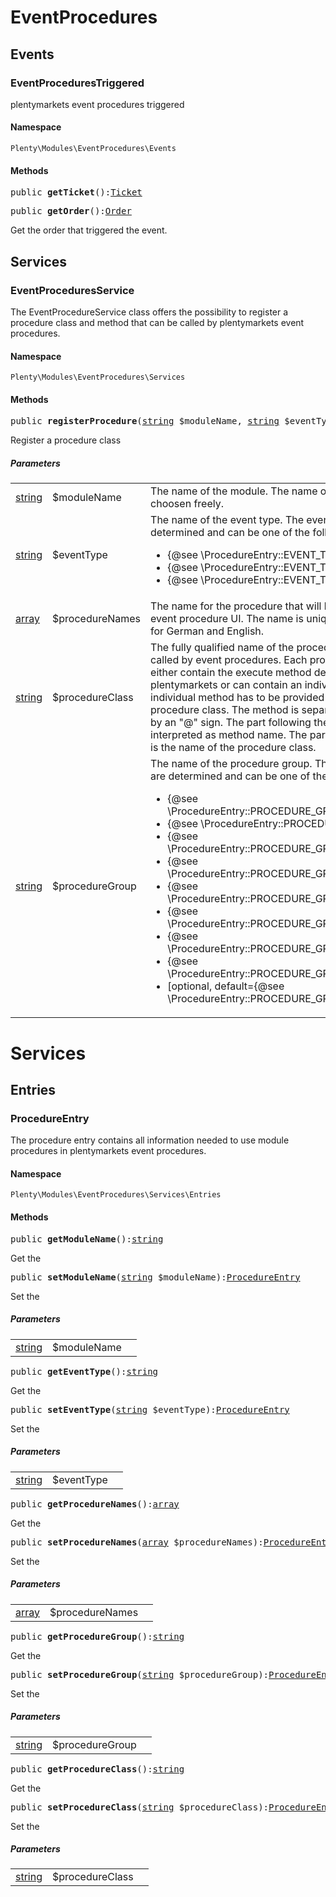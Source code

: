 

# EventProcedures<a name="eventprocedures_eventprocedures"></a>
    
## Events<a name="eventprocedures_eventprocedures_events"></a>
### EventProceduresTriggered<a name="eventprocedures_events_eventprocedurestriggered"></a>

plentymarkets event procedures triggered


#### Namespace

`Plenty\Modules\EventProcedures\Events`



#### Methods

<pre>public <strong>getTicket</strong>():<a href="ticket#ticket_models_ticket">Ticket</a>
</pre>

    

    
<pre>public <strong>getOrder</strong>():<a href="order#order_models_order">Order</a>
</pre>

    
Get the order that triggered the event.
    
## Services<a name="eventprocedures_eventprocedures_services"></a>
### EventProceduresService<a name="eventprocedures_services_eventproceduresservice"></a>

The EventProcedureService class offers the possibility to register a procedure class and method that can be called by plentymarkets event procedures.


#### Namespace

`Plenty\Modules\EventProcedures\Services`



#### Methods

<pre>public <strong>registerProcedure</strong>(<a target="_blank" href="http://php.net/string">string</a> $moduleName, <a target="_blank" href="http://php.net/string">string</a> $eventType, <a target="_blank" href="http://php.net/array">array</a> $procedureNames, <a target="_blank" href="http://php.net/string">string</a> $procedureClass, <a target="_blank" href="http://php.net/string">string</a> $procedureGroup = \Plenty\Modules\EventProcedures\Services\Entries\ProcedureEntry::PROCEDURE_GROUP_ORDER):<a target="_blank" href="http://php.net/bool">bool</a></pre>

    
Register a procedure class
    
##### <strong>Parameters</strong>
    
<table class="table table-condensed">    <tr>
        <td><a target="_blank" href="http://php.net/string">string</a></td>
        <td>$moduleName</td>
        <td>The name of the module. The name of the module can be choosen freely.</td>
    </tr>
    <tr>
        <td><a target="_blank" href="http://php.net/string">string</a></td>
        <td>$eventType</td>
        <td>The name of the event type. The event types are determined and can be one of the following:
<ul>
<li> {@see \ProcedureEntry::EVENT_TYPE_ORDER}, </li>
        					<li> {@see \ProcedureEntry::EVENT_TYPE_REORDER} or </li>
<li> {@see \ProcedureEntry::EVENT_TYPE_TICKET} </li>
</ul></td>
    </tr>
    <tr>
        <td><a target="_blank" href="http://php.net/array">array</a></td>
        <td>$procedureNames</td>
        <td>The name for the procedure that will be shown in the event procedure UI. The name is unique and will be used for German and English.</td>
    </tr>
    <tr>
        <td><a target="_blank" href="http://php.net/string">string</a></td>
        <td>$procedureClass</td>
        <td>The fully qualified name of the procedure class to be called by event procedures.
                   		Each procedure class must either contain the execute method defined by plentymarkets or can contain an individual method. The individual method has to be provided along with procedure class.
The method is separated from the class by an "@" sign. The part following the "@" will be interpreted as method name. The part in front of the "@" is the name of the procedure class.</td>
    </tr>
    <tr>
        <td><a target="_blank" href="http://php.net/string">string</a></td>
        <td>$procedureGroup</td>
        <td>The name of the procedure group. The procedure groups are determined and can be one of the following:
<ul>
<li> {@see \ProcedureEntry::PROCEDURE_GROUP_ORDER}, </li>
                   		<li> {@see \ProcedureEntry::PROCEDURE_GROUP_ITEM}, </li>
<li> {@see \ProcedureEntry::PROCEDURE_GROUP_DOCUMENT}, </li>
                   		<li> {@see \ProcedureEntry::PROCEDURE_GROUP_CONTACT}, </li>
<li> {@see \ProcedureEntry::PROCEDURE_GROUP_SHIPPING}, </li>
                   		<li> {@see \ProcedureEntry::PROCEDURE_GROUP_PAYMENT}, </li>
<li> {@see \ProcedureEntry::PROCEDURE_GROUP_RETURN} or </li>
<li> {@see \ProcedureEntry::PROCEDURE_GROUP_LISTING} </li>
<li> [optional, default={@see \ProcedureEntry::PROCEDURE_GROUP_ORDER}] </li>
</ul></td>
    </tr>
</table>


# Services<a name="eventprocedures_services"></a>
    
## Entries<a name="eventprocedures_services_entries"></a>
### ProcedureEntry<a name="eventprocedures_entries_procedureentry"></a>

The procedure entry contains all information needed to use module procedures in plentymarkets event procedures.


#### Namespace

`Plenty\Modules\EventProcedures\Services\Entries`



#### Methods

<pre>public <strong>getModuleName</strong>():<a target="_blank" href="http://php.net/string">string</a></pre>

    
Get the
    
<pre>public <strong>setModuleName</strong>(<a target="_blank" href="http://php.net/string">string</a> $moduleName):<a href="eventprocedures#eventprocedures_entries_procedureentry">ProcedureEntry</a>
</pre>

    
Set the
    
##### <strong>Parameters</strong>
    
<table class="table table-condensed">    <tr>
        <td><a target="_blank" href="http://php.net/string">string</a></td>
        <td>$moduleName</td>
        <td></td>
    </tr>
</table>


<pre>public <strong>getEventType</strong>():<a target="_blank" href="http://php.net/string">string</a></pre>

    
Get the
    
<pre>public <strong>setEventType</strong>(<a target="_blank" href="http://php.net/string">string</a> $eventType):<a href="eventprocedures#eventprocedures_entries_procedureentry">ProcedureEntry</a>
</pre>

    
Set the
    
##### <strong>Parameters</strong>
    
<table class="table table-condensed">    <tr>
        <td><a target="_blank" href="http://php.net/string">string</a></td>
        <td>$eventType</td>
        <td></td>
    </tr>
</table>


<pre>public <strong>getProcedureNames</strong>():<a target="_blank" href="http://php.net/array">array</a></pre>

    
Get the
    
<pre>public <strong>setProcedureNames</strong>(<a target="_blank" href="http://php.net/array">array</a> $procedureNames):<a href="eventprocedures#eventprocedures_entries_procedureentry">ProcedureEntry</a>
</pre>

    
Set the
    
##### <strong>Parameters</strong>
    
<table class="table table-condensed">    <tr>
        <td><a target="_blank" href="http://php.net/array">array</a></td>
        <td>$procedureNames</td>
        <td></td>
    </tr>
</table>


<pre>public <strong>getProcedureGroup</strong>():<a target="_blank" href="http://php.net/string">string</a></pre>

    
Get the
    
<pre>public <strong>setProcedureGroup</strong>(<a target="_blank" href="http://php.net/string">string</a> $procedureGroup):<a href="eventprocedures#eventprocedures_entries_procedureentry">ProcedureEntry</a>
</pre>

    
Set the
    
##### <strong>Parameters</strong>
    
<table class="table table-condensed">    <tr>
        <td><a target="_blank" href="http://php.net/string">string</a></td>
        <td>$procedureGroup</td>
        <td></td>
    </tr>
</table>


<pre>public <strong>getProcedureClass</strong>():<a target="_blank" href="http://php.net/string">string</a></pre>

    
Get the
    
<pre>public <strong>setProcedureClass</strong>(<a target="_blank" href="http://php.net/string">string</a> $procedureClass):<a href="eventprocedures#eventprocedures_entries_procedureentry">ProcedureEntry</a>
</pre>

    
Set the
    
##### <strong>Parameters</strong>
    
<table class="table table-condensed">    <tr>
        <td><a target="_blank" href="http://php.net/string">string</a></td>
        <td>$procedureClass</td>
        <td></td>
    </tr>
</table>


